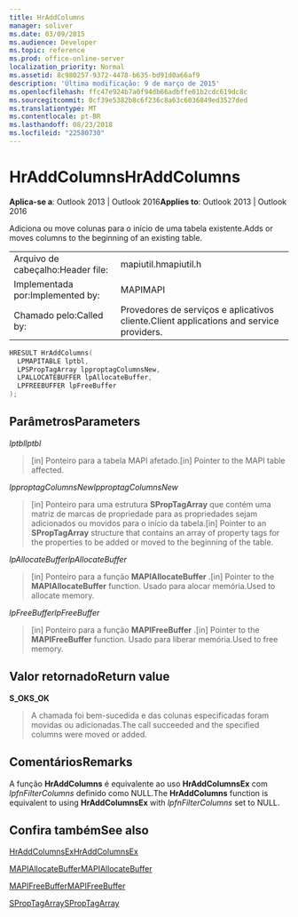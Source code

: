 ```yaml
---
title: HrAddColumns
manager: soliver
ms.date: 03/09/2015
ms.audience: Developer
ms.topic: reference
ms.prod: office-online-server
localization_priority: Normal
ms.assetid: 8c980257-9372-4478-b635-bd91d0a66af9
description: 'Última modificação: 9 de março de 2015'
ms.openlocfilehash: ffc47e924b7a0f94db66adbffe01b2cdc619dc8c
ms.sourcegitcommit: 0cf39e5382b8c6f236c8a63c6036849ed3527ded
ms.translationtype: MT
ms.contentlocale: pt-BR
ms.lasthandoff: 08/23/2018
ms.locfileid: "22580730"
---
```

# <a name="hraddcolumns"></a><span data-ttu-id="78e14-103">HrAddColumns</span><span class="sxs-lookup"><span data-stu-id="78e14-103">HrAddColumns</span></span>

  
  
<span data-ttu-id="78e14-104">**Aplica-se a**: Outlook 2013 | Outlook 2016</span><span class="sxs-lookup"><span data-stu-id="78e14-104">**Applies to**: Outlook 2013 | Outlook 2016</span></span> 
  
<span data-ttu-id="78e14-105">Adiciona ou move colunas para o início de uma tabela existente.</span><span class="sxs-lookup"><span data-stu-id="78e14-105">Adds or moves columns to the beginning of an existing table.</span></span>
  
|||
|:-----|:-----|
|<span data-ttu-id="78e14-106">Arquivo de cabeçalho:</span><span class="sxs-lookup"><span data-stu-id="78e14-106">Header file:</span></span>  <br/> |<span data-ttu-id="78e14-107">mapiutil.h</span><span class="sxs-lookup"><span data-stu-id="78e14-107">mapiutil.h</span></span>  <br/> |
|<span data-ttu-id="78e14-108">Implementada por:</span><span class="sxs-lookup"><span data-stu-id="78e14-108">Implemented by:</span></span>  <br/> |<span data-ttu-id="78e14-109">MAPI</span><span class="sxs-lookup"><span data-stu-id="78e14-109">MAPI</span></span>  <br/> |
|<span data-ttu-id="78e14-110">Chamado pelo:</span><span class="sxs-lookup"><span data-stu-id="78e14-110">Called by:</span></span>  <br/> |<span data-ttu-id="78e14-111">Provedores de serviços e aplicativos cliente.</span><span class="sxs-lookup"><span data-stu-id="78e14-111">Client applications and service providers.</span></span>  <br/> |
   
```cpp
HRESULT HrAddColumns(
  LPMAPITABLE lptbl,
  LPSPropTagArray lpproptagColumnsNew,
  LPALLOCATEBUFFER lpAllocateBuffer,
  LPFREEBUFFER lpFreeBuffer
);
```

## <a name="parameters"></a><span data-ttu-id="78e14-112">Parâmetros</span><span class="sxs-lookup"><span data-stu-id="78e14-112">Parameters</span></span>

 <span data-ttu-id="78e14-113">_lptbl_</span><span class="sxs-lookup"><span data-stu-id="78e14-113">_lptbl_</span></span>
  
> <span data-ttu-id="78e14-114">[in] Ponteiro para a tabela MAPI afetado.</span><span class="sxs-lookup"><span data-stu-id="78e14-114">[in] Pointer to the MAPI table affected.</span></span>
    
 <span data-ttu-id="78e14-115">_lpproptagColumnsNew_</span><span class="sxs-lookup"><span data-stu-id="78e14-115">_lpproptagColumnsNew_</span></span>
  
> <span data-ttu-id="78e14-116">[in] Ponteiro para uma estrutura **SPropTagArray** que contém uma matriz de marcas de propriedade para as propriedades sejam adicionados ou movidos para o início da tabela.</span><span class="sxs-lookup"><span data-stu-id="78e14-116">[in] Pointer to an **SPropTagArray** structure that contains an array of property tags for the properties to be added or moved to the beginning of the table.</span></span> 
    
 <span data-ttu-id="78e14-117">_lpAllocateBuffer_</span><span class="sxs-lookup"><span data-stu-id="78e14-117">_lpAllocateBuffer_</span></span>
  
> <span data-ttu-id="78e14-118">[in] Ponteiro para a função **MAPIAllocateBuffer** .</span><span class="sxs-lookup"><span data-stu-id="78e14-118">[in] Pointer to the **MAPIAllocateBuffer** function.</span></span> <span data-ttu-id="78e14-119">Usado para alocar memória.</span><span class="sxs-lookup"><span data-stu-id="78e14-119">Used to allocate memory.</span></span> 
    
 <span data-ttu-id="78e14-120">_lpFreeBuffer_</span><span class="sxs-lookup"><span data-stu-id="78e14-120">_lpFreeBuffer_</span></span>
  
> <span data-ttu-id="78e14-121">[in] Ponteiro para a função **MAPIFreeBuffer** .</span><span class="sxs-lookup"><span data-stu-id="78e14-121">[in] Pointer to the **MAPIFreeBuffer** function.</span></span> <span data-ttu-id="78e14-122">Usado para liberar memória.</span><span class="sxs-lookup"><span data-stu-id="78e14-122">Used to free memory.</span></span> 
    
## <a name="return-value"></a><span data-ttu-id="78e14-123">Valor retornado</span><span class="sxs-lookup"><span data-stu-id="78e14-123">Return value</span></span>

 <span data-ttu-id="78e14-124">**S_OK**</span><span class="sxs-lookup"><span data-stu-id="78e14-124">**S_OK**</span></span>
  
> <span data-ttu-id="78e14-125">A chamada foi bem-sucedida e das colunas especificadas foram movidas ou adicionadas.</span><span class="sxs-lookup"><span data-stu-id="78e14-125">The call succeeded and the specified columns were moved or added.</span></span>
    
## <a name="remarks"></a><span data-ttu-id="78e14-126">Comentários</span><span class="sxs-lookup"><span data-stu-id="78e14-126">Remarks</span></span>

<span data-ttu-id="78e14-127">A função **HrAddColumns** é equivalente ao uso **HrAddColumnsEx** com _lpfnFilterColumns_ definido como NULL.</span><span class="sxs-lookup"><span data-stu-id="78e14-127">The **HrAddColumns** function is equivalent to using **HrAddColumnsEx** with  _lpfnFilterColumns_ set to NULL.</span></span> 
  
## <a name="see-also"></a><span data-ttu-id="78e14-128">Confira também</span><span class="sxs-lookup"><span data-stu-id="78e14-128">See also</span></span>



[<span data-ttu-id="78e14-129">HrAddColumnsEx</span><span class="sxs-lookup"><span data-stu-id="78e14-129">HrAddColumnsEx</span></span>](hraddcolumnsex.md)
  
[<span data-ttu-id="78e14-130">MAPIAllocateBuffer</span><span class="sxs-lookup"><span data-stu-id="78e14-130">MAPIAllocateBuffer</span></span>](mapiallocatebuffer.md)
  
[<span data-ttu-id="78e14-131">MAPIFreeBuffer</span><span class="sxs-lookup"><span data-stu-id="78e14-131">MAPIFreeBuffer</span></span>](mapifreebuffer.md)
  
[<span data-ttu-id="78e14-132">SPropTagArray</span><span class="sxs-lookup"><span data-stu-id="78e14-132">SPropTagArray</span></span>](sproptagarray.md)

